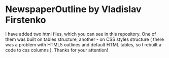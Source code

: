 # NewspaperOutline by Vladislav Firstenko
I have added two html files, which you can see in this repository.
One of them was built on tables structure, another - on CSS styles structure ( there was a problem with HTML5 outlines and default HTML tables, so I rebuilt a code to css columns ).
Thanks for your attention!
